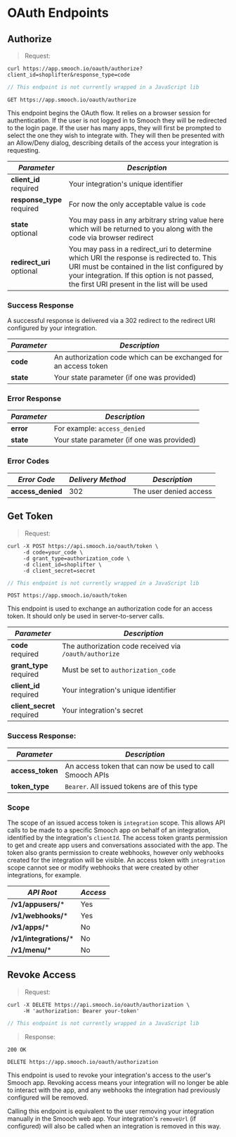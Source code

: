 # OAuth Endpoints
## Authorize

> Request:

```shell
curl https://app.smooch.io/oauth/authorize?client_id=shoplifter&response_type=code
```
```js
// This endpoint is not currently wrapped in a JavaScript lib
```

<api>`GET https://app.smooch.io/oauth/authorize`</api>

This endpoint begins the OAuth flow. It relies on a browser session for authentication. If the user is not logged in to Smooch they will be redirected to the login page. If the user has many apps, they will first be prompted to select the one they wish to integrate with. They will then be presented with an Allow/Deny dialog, describing details of the access your integration is requesting.

| *Parameter* | *Description* |
|-------------|---------------|
| **client_id**<br/><span class='req'>required</span> | Your integration's unique identifier |
| **response_type**<br/><span class='req'>required</span>  | For now the only acceptable value is `code` |
| **state**<br/><span class='opt'>optional</span>  | You may pass in any arbitrary string value here which will be returned to you along with the code via browser redirect |
| **redirect_uri**<br/><span class='opt'>optional</span>  | You may pass in a redirect_uri to determine which URI the response is redirected to. This URI must be contained in the list configured by your integration. If this option is not passed, the first URI present in the list will be used |

### Success Response

A successful response is delivered via a 302 redirect to the redirect URI configured by your integration.

| *Parameter* | *Description* |
|-------------|---------------|
| **code** | An authorization code which can be exchanged for an access token |
| **state** | Your state parameter (if one was provided) |

### Error Response

| *Parameter* | *Description* |
|-------------|---------------|
| **error**   | For example: `access_denied` |
| **state**   | Your state parameter (if one was provided) |

### Error Codes

| *Error Code* | *Delivery Method* | *Description* |
|--------------|-------------------|---------------|
| **access_denied** | 302 | The user denied access |

## Get Token

> Request:

```shell
curl -X POST https://api.smooch.io/oauth/token \
     -d code=your_code \
     -d grant_type=authorization_code \
     -d client_id=shoplifter \
     -d client_secret=secret
```
```js
// This endpoint is not currently wrapped in a JavaScript lib
```

<api>`POST https://app.smooch.io/oauth/token`</api>

This endpoint is used to exchange an authorization code for an access token. It should only be used in server-to-server calls.

| *Parameter* | *Description* |
|-------------|---------------|
| **code**<br/><span class='req'>required</span> | The authorization code received via `/oauth/authorize` |
| **grant_type**<br/><span class='req'>required</span> | Must be set to `authorization_code` |
| **client_id**<br/><span class='req'>required</span> | Your integration's unique identifier |
| **client_secret**<br/><span class='req'>required</span> | Your integration's secret |

### Success Response:

| *Parameter* | *Description* |
|-------------|---------------|
| **access_token** | An access token that can now be used to call Smooch APIs |
| **token_type** | `Bearer`. All issued tokens are of this type |

### Scope

The scope of an issued access token is `integration` scope. This allows API calls to be made to a specific Smooch app on behalf of an integration, identified by the integration's `clientId`. The access token grants permission to get and create app users and conversations associated with the app. The token also grants permission to create webhooks, however only webhooks created for the integration will be visible. An access token with `integration` scope cannot see or modify webhooks that were created by other integrations, for example.

| *API Root*         | *Access*     |
|--------------------|--------------|
| **/v1/appusers/*** | Yes          |
| **/v1/webhooks/*** | Yes          |
| **/v1/apps/***     | No           |
| **/v1/integrations/***     | No           |
| **/v1/menu/***     | No           |

## Revoke Access

> Request:

```shell
curl -X DELETE https://api.smooch.io/oauth/authorization \
     -H 'authorization: Bearer your-token'
```
```js
// This endpoint is not currently wrapped in a JavaScript lib
```

> Response:

```
200 OK
```

<api>`DELETE https://app.smooch.io/oauth/authorization`</api>

This endpoint is used to revoke your integration's access to the user's Smooch app. Revoking access means your integration will no longer be able to interact with the app, and any webhooks the integration had previously configured will be removed. 

Calling this endpoint is equivalent to the user removing your integration manually in the Smooch web app. Your integration's `removeUrl` (if configured) will also be called when an integration is removed in this way.
